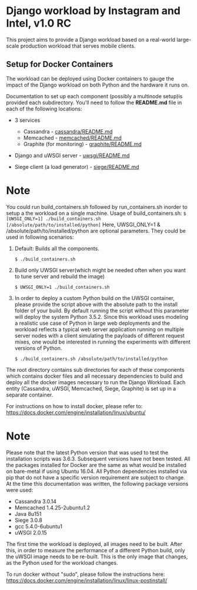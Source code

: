 # Django workload by Instagram and Intel, v1.0 RC

This project aims to provide a Django workload based on a real-world
large-scale production workload that serves mobile clients.

## Setup for Docker Containers

The workload can be deployed using Docker containers to gauge the impact of the Django
workload on both Python and the hardware it runs on.

Documentation to set up each component (possibly a multinode setup)is provided each subdirectory. 
You'll need to follow the **README.md** file in each of the
following locations:

* 3 services
  * Cassandra - [cassandra/README.md](/benchmarks/django-workload/cassandra/README.md)
  * Memcached - [memcached/README.md](/benchmarks/django-workload/memcached/README.md)
  * Graphite (for monitoring) - [graphite/README.md](/benchmarks/django-workload/graphite/README.md)

* Django and uWSGI server - [uwsgi/README.md](/benchmarks/django-workload/uwsgi/README.md)
* Siege client (a load generator) - [siege/README.md](/benchmarks/django-workload/siege/README.md)

# Note
You could run build_containers.sh followed by run_containers.sh inorder to setup a the workload on a single machine.
Usage of build_containers.sh:
	```
	$ [UWSGI_ONLY=1] ./build_containers.sh [/absolute/path/to/installed/python]
	```
Here, UWSGI_ONLY=1 & /absolute/path/to/installed/python are optional parameters. They could be used in following scenarios:
1. Default: Builds all the components.
	```
	$ ./build_containers.sh
	```
2. Build only UWSGI server(which might be needed often when you want to tune server and rebuild the image)
	```
	$ UWSGI_ONLY=1 ./build_containers.sh
	```
3. In order to deploy a custom Python build on the UWSGI container, please provide the script above with the absolute path to the install folder of your build. By default running the script without this parameter will deploy the system Python 3.5.2. Since this workload uses modeling a realistic use case of Python in large web deployments and the workload reflects a typical web server application running on multiple server nodes with a client simulating the payloads of different request mixes, one would be interested in running the experiments with different versions of Python.
	```
	$ ./build_containers.sh /absolute/path/to/installed/python
	```

The root directory contains sub directories for each of these components which contains 
docker files and all necessary dependencies to build and deploy all the docker images necessary 
to run the Django Workload. Each entity (Cassandra, uWSGI, Memcached, Siege, Graphite) is set up
in a separate container.

For instructions on how to install docker, please refer to:
<https://docs.docker.com/engine/installation/linux/ubuntu/>

# Note
Please note that the latest Python version that was used to test the
installation scripts was 3.6.3. Subsequent versions have not been tested. All
the packages installed for Docker are the same as what would be installed on
bare-metal if using Ubuntu 16.04. All Python dependencies installed via pip
that do not have a specific version requirement are subject to change. At the
time this documentation was written, the following package versions were used:
* Cassandra 3.0.14
* Memcached 1.4.25-2ubuntu1.2
* Java 8u151
* Siege 3.0.8
* gcc 5.4.0-6ubuntu1
* uWSGI 2.0.15

The first time the workload is deployed, all images need to be built. After
this, in order to measure the performance of a different Python build, only
the uWSGI image needs to be re-built. This is the only image that changes, as
the Python used for the workload changes.

To run docker without "sudo", please follow the instructions here:
<https://docs.docker.com/engine/installation/linux/linux-postinstall/>
